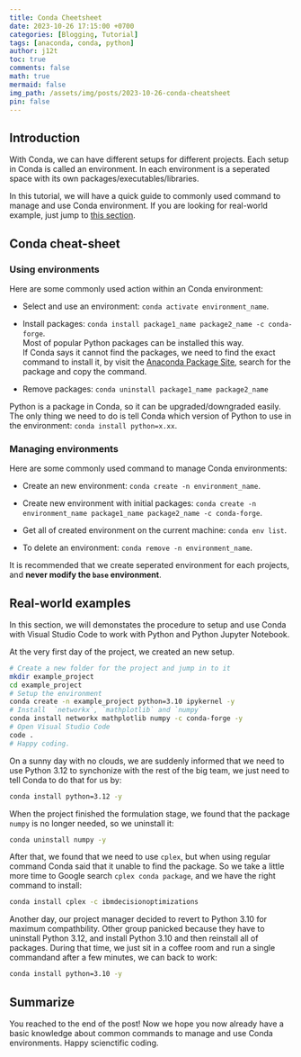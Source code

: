 ```yaml
---
title: Conda Cheetsheet
date: 2023-10-26 17:15:00 +0700
categories: [Blogging, Tutorial]
tags: [anaconda, conda, python]
author: j12t
toc: true
comments: false
math: true
mermaid: false
img_path: /assets/img/posts/2023-10-26-conda-cheatsheet
pin: false
---
```


## Introduction

With Conda, we can have different setups for different projects. Each setup in Conda is called an environment. In each environment is a seperated space with its own packages/executables/libraries.

In this tutorial, we will have a quick guide to commonly used command to manage and use Conda environment. If you are looking for real-world example, just jump to [this section](#real-world-examples).

## Conda cheat-sheet

### Using environments

Here are some commonly used action within an Conda environment:

- Select and use an environment: `conda activate environment_name`.

- Install packages: `conda install package1_name package2_name -c conda-forge`.
<br>Most of popular Python packages can be installed this way.
<br>If Conda says it cannot find the packages, we need to find the exact command to install it, by visit the [Anaconda Package Site](https://anaconda.org/anaconda/repo), search for the package and copy the command.

- Remove packages: `conda uninstall package1_name package2_name`

Python is a package in Conda, so it can be upgraded/downgraded easily. The only thing we need to do is tell Conda which version of Python to use in the environment: `conda install python=x.xx`.

### Managing environments

Here are some commonly used command to manage Conda environments:

- Create an new environment: `conda create -n environment_name`.

- Create new environment with initial packages: `conda create -n environment_name package1_name package2_name -c conda-forge`.

- Get all of created environment on the current machine: `conda env list`.

- To delete an environment: `conda remove -n environment_name`.

It is recommended that we create seperated environment for each projects, and **never modify the `base` environment**.

## Real-world examples

In this section, we will demonstates the procedure to setup and use Conda with Visual Studio Code to work with Python and Python Jupyter Notebook.

At the very first day of the project, we created an new setup.

```bash
# Create a new folder for the project and jump in to it 
mkdir example_project
cd example_project
# Setup the environment
conda create -n example_project python=3.10 ipykernel -y
# Install  `networkx`, `mathplotlib` and `numpy`
conda install networkx mathplotlib numpy -c conda-forge -y
# Open Visual Studio Code
code .
# Happy coding.
```

On a sunny day with no clouds, we are suddenly informed that we need to use Python 3.12 to synchonize with the rest of the big team, we just need to tell Conda to do that for us by:
```bash
conda install python=3.12 -y
```

When the project finished the formulation stage, we found that the package `numpy` is no longer needed, so we uninstall it:
```bash
conda uninstall numpy -y
```

After that, we found that we need to use `cplex`, but when using regular command Conda said that it unable to find the package. So we take a little more time to Google search `cplex conda package`, and we have the right command to install:
```bash
conda install cplex -c ibmdecisionoptimizations
```

Another day, our project manager decided to revert to Python 3.10 for maximum compathbility. Other group panicked because they have to uninstall Python 3.12, and install Python 3.10 and then reinstall all of packages. During that time, we just sit in a coffee room and run a single commandand after a few minutes, we can back to work:
```bash
conda install python=3.10 -y
```

## Summarize

You reached to the end of the post! Now we hope you now already have a basic knowledge about common commands to manage and use Conda environments. Happy scienctific coding.

